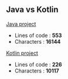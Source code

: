 ## Java vs Kotlin

[Java project](https://github.com/jntakpe/release-monitor-java)

* Lines of code : **553**
* Characters : **16144**

[Kotlin project](https://github.com/jntakpe/release-monitor)

* Lines of code : **226**
* Characters : **10117**
